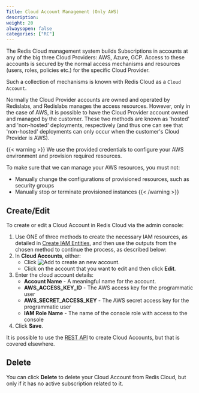 ```yaml
---
Title: Cloud Account Management (Only AWS)
description:
weight: 20
alwaysopen: false
categories: ["RC"]
---
```


The Redis Cloud management system builds Subscriptions in accounts at any of the big three Cloud Providers: AWS, Azure, GCP. Access to these accounts is secured by the normal access mechanisms and resources (users, roles, policies etc.) for the specific Cloud Provider. 

Such a collection of mechanisms is known with Redis Cloud as a `Cloud Account`. 

Normally the Cloud Provider accounts are owned and operated by Redislabs, and Redislabs manages the access resources. However, only in the case of AWS, it is possible to have the Cloud Provider account owned and managed by the customer. These two methods are known as 'hosted' and 'non-hosted' deployments, respectively (and thus one can see that 'non-hosted' deployments can only occur when the customer's Cloud Provider is AWS).

{{< warning >}}
We use the provided credentials to configure your AWS environment and provision required resources.

To make sure that we can manage your AWS resources, you must not:

- Manually change the configurations of provisioned resources, such as security groups
- Manually stop or terminate provisioned instances
{{< /warning >}}



## Create/Edit
To create or edit a Cloud Account in Redis Cloud via the admin console:

1. Use ONE of three methods to create the necessary IAM resources, as
detailed in [Create IAM
Entities](/rc/how-to/view-edit-cloud-account/creating-iam-resources),
and then use the outputs from the chosen method to continue the
process, as described below:
1. In **Cloud Accounts**, either:
    - Click ![Add](/images/rs/icon_add.png#no-click "Add") to create an new account.
    - Click on the account that you want to edit and then click **Edit**.
1. Enter the cloud account details:
    - **Account Name** - A meaningful name for the account.
    - **AWS_ACCESS_KEY_ID** - The AWS access key for the programmatic user
    - **AWS_SECRET_ACCESS_KEY** - The AWS secret access key for the programmatic user
    - **IAM Role Name** - The name of the console role with access to the console
1. Click **Save**.


It is possible to use the [REST API](/rc/api) to create Cloud Accounts, but that is covered elsewhere.

## Delete
You can click **Delete** to delete your Cloud Account from Redis Cloud,
but only if it has no active subscription related to it.
